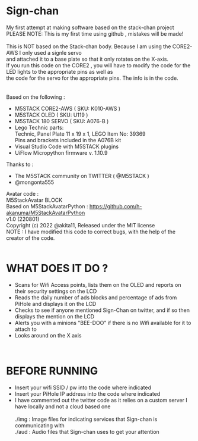 # Sign-chan
My first attempt at making software based on the stack-chan project<br>
PLEASE NOTE: This is my first time using github , mistakes will be made! <br>
<br>
This is NOT based on the Stack-chan body. Because I am using the CORE2-AWS I only used a signle servo<br>
and attached it to a base plate so that it only rotates on the X-axis. <br>
If you run this code on the CORE2 , you will have to modify the code for the LED lights to the appropriate pins as well as<br>
the code for the servo for the appropriate pins. The info is in the code.<br>
<br>
<br>
Based on the following : <br>
- M5STACK CORE2-AWS ( SKU: K010-AWS ) 
- M5STACK OLED      ( SKU: U119  )
- M5STACK 180 SERVO ( SKU: A076-B )
- Lego Technic parts:<br>
Technic, Panel Plate 11 x 19 x 1, LEGO Item No: 39369<br>
Pins and brackets included in the A076B kit<br>
- Visual Studio Code with M5STACK plugins
- UiFlow Micropython firmware v. 1.10.9

Thanks to : <br>
- The M5STACK community on TWITTER ( @M5STACK )
- @mongonta555


Avatar code : <br>
 M5StackAvatar BLOCK<br>
 Based on M5StackAvatarPython : https://github.com/h-akanuma/M5StackAvatarPython <br>
 v1.0 (220801)<br>
 Copyright (c) 2022 @akita11, Released under the MIT license<br>
 NOTE : I have modified this code to correct bugs, with the help of the creator of the code. 
<br>
<br>

# WHAT DOES IT DO ? 
- Scans for Wifi Access points, lists them on the OLED and reports on their security settings on the LCD
- Reads the daily number of ads blocks and percentage of ads from PiHole and displays it on the LCD
- Checks to see if anyone mentioned Sign-Chan on twitter, and if so then displays the mention on the LCD
- Alerts you with a minions "BEE-DOO" if there is no Wifi available for it to attach to
- Looks around on the X axis
<br>


# BEFORE RUNNING
- Insert your wifi SSID / pw into the code where indicated
- Insert your PiHole IP address into the code where indicated
- I have commented out the twitter code as it relies on a custom server I have locally and not a cloud based one
<br><br>
./img : Image files for indicating services that Sign-chan is communicating with<br>
./aud : Audio files that Sign-chan uses to get your attention<br>
<br>

